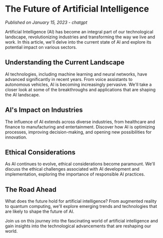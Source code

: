 # The Future of Artificial Intelligence

*Published on January 15, 2023 - chatgpt*

Artificial Intelligence (AI) has become an integral part of our technological landscape, revolutionizing industries and transforming the way we live and work. In this article, we'll delve into the current state of AI and explore its potential impact on various sectors.

## Understanding the Current Landscape

AI technologies, including machine learning and neural networks, have advanced significantly in recent years. From voice assistants to autonomous vehicles, AI is becoming increasingly pervasive. We'll take a closer look at some of the breakthroughs and applications that are shaping the AI landscape.

## AI's Impact on Industries

The influence of AI extends across diverse industries, from healthcare and finance to manufacturing and entertainment. Discover how AI is optimizing processes, improving decision-making, and opening new possibilities for innovation.

## Ethical Considerations

As AI continues to evolve, ethical considerations become paramount. We'll discuss the ethical challenges associated with AI development and implementation, exploring the importance of responsible AI practices.

## The Road Ahead

What does the future hold for artificial intelligence? From augmented reality to quantum computing, we'll explore emerging trends and technologies that are likely to shape the future of AI.

Join us on this journey into the fascinating world of artificial intelligence and gain insights into the technological advancements that are reshaping our world.
